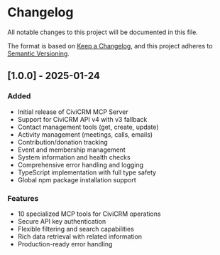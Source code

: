 # Changelog

All notable changes to this project will be documented in this file.

The format is based on [Keep a Changelog](https://keepachangelog.com/en/1.0.0/),
and this project adheres to [Semantic Versioning](https://semver.org/spec/v2.0.0.html).

## [1.0.0] - 2025-01-24

### Added
- Initial release of CiviCRM MCP Server
- Support for CiviCRM API v4 with v3 fallback
- Contact management tools (get, create, update)
- Activity management (meetings, calls, emails)
- Contribution/donation tracking
- Event and membership management
- System information and health checks
- Comprehensive error handling and logging
- TypeScript implementation with full type safety
- Global npm package installation support

### Features
- 10 specialized MCP tools for CiviCRM operations
- Secure API key authentication
- Flexible filtering and search capabilities
- Rich data retrieval with related information
- Production-ready error handling
